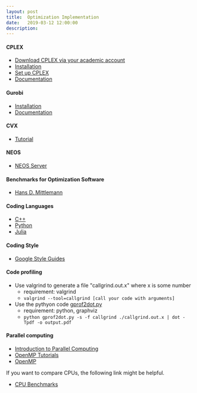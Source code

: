 ```yaml
---
layout: post
title:  Optimization Implementation
date:   2019-03-12 12:00:00
description: 
---
```


#### CPLEX
<ul>
    <li><a href="https://my15.digitalexperience.ibm.com/b73a5759-c6a6-4033-ab6b-d9d4f9a6d65b/dxsites/151914d1-03d2-48fe-97d9-d21166848e65/home" target="_blank">Download CPLEX via your academic account</a></li>
    <li><a href="https://www.ibm.com/support/knowledgecenter/en/SSSA5P_12.10.0/ilog.odms.studio.help/Optimization_Studio/topics/COS_installing.html" target="_blank">Installation</a></li>
	<li><a href="https://www.ibm.com/support/knowledgecenter/SSSA5P_12.10.0/ilog.odms.cplex.help/CPLEX/GettingStarted/topics/set_up/GNU_Linux.html" target="_blank">Set up CPLEX</a></li>
	<li><a href="https://www.ibm.com/support/knowledgecenter/SSSA5P_12.10.0/ilog.odms.cplex.help/refcallablelibrary/homepageCrefman.html" target="_blank">Documentation</a></li>
</ul>



#### Gurobi
<ul>
    <li><a href="http://abelsiqueira.github.io/blog/installing-gurobi-7-on-linux/" target="_blank">Installation</a></li>
    <li><a href="https://www.gurobi.com/documentation/" target="_blank">Documentation</a></li>
</ul>



#### CVX
<ul>
    <li><a href="http://cvxr.com/cvx/doc/intro.html" target="_blank">Tutorial</a></li>
</ul>

#### NEOS
<ul>
    <li><a href="https://neos-server.org/neos/" target="_blank">NEOS Server</a></li>
</ul>

#### Benchmarks for Optimization Software
<ul>
    <li><a href="http://plato.asu.edu/bench.html" target="_blank">Hans D. Mittlemann</a></li>
</ul>


#### Coding Languages
<ul>
    <li><a href="http://www.cplusplus.com/" target="_blank">C++</a></li>
    <li><a href="https://python.org/" target="_blank">Python</a></li>
    <li><a href="https://julialang.org/" target="_blank">Julia</a></li>
</ul>


#### Coding Style
<ul>
    <li><a href="http://google.github.io/styleguide/" target="_blank">Google Style Guides</a></li>
</ul>

#### Code profiling
* Use valgrind to generate a file "callgrind.out.x" where x is some number 
   * requirement: valgrind
   * ```valgrind --tool=callgrind [call your code with arguments]```
* Use the pythyon code <a href="https://github.com/jrfonseca/gprof2dot" target="_blank">gprof2dot.py</a> 
   * requirement: python, graphviz
   * ```python gprof2dot.py -s -f callgrind ./callgrind.out.x | dot -Tpdf -o output.pdf```



#### Parallel computing
<ul>
    <li><a href="https://computing.llnl.gov/tutorials/parallel_comp/" target="_blank">Introduction to Parallel Computing</a></li>
    <li><a href="https://www.openmp.org/resources/tutorials-articles/" target="_blank">OpenMP Tutorials</a></li>
    <li><a href="https://computing.llnl.gov/tutorials/openMP/" target="_blank">OpenMP</a></li>
</ul>


If you want to compare CPUs, the following link might be helpful.

<ul>
    <li><a href="https://www.cpubenchmark.net/singleThread.html" target="_blank">CPU Benchmarks</a></li>
</ul>